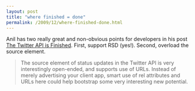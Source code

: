 ```yaml
---
layout: post
title: "where finished = done"
permalink: /2009/12/where-finished-done.html
---
```


Anil has two really great and non-obvious points for developers in his post [The Twitter API is Finished](http://dashes.com/anil/2009/12/the-twitter-api-is-finished.html). First, support RSD (yes!). Second, overload the source element.

> The source element of status updates in the Twitter API is very interestingly open-ended, and supports use of URLs. Instead of merely advertising your client app, smart use of rel attributes and URLs here could help bootstrap some very interesting new potential.
